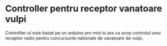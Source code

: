 # Controller pentru receptor vanatoare vulpi

Controller-ul este bazat pe un arduino pro mini si are ca scop controlul unui receptor radio pentru concursurile nationale de vanatoare de vulpi.
